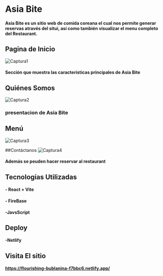 # Asia Bite

#### Asia Bite es un sitio web de comida coreana el cual nos permite generar reservas através del situi, así como también visualizar el menu completo del Restaurant.

## Pagina de Inicio

![Captura1](https://github.com/usuarioo1/restorantapp/assets/132730631/43fdc05c-b560-4896-b5c7-29780d85726b)

#### Sección que muestra las características principales de Asia Bite

## Quiénes Somos

![Captura2](https://github.com/usuarioo1/restorantapp/assets/132730631/0a9eb0a1-b763-42fa-b5fc-fef66467dc71)


### presentacion de Asia Bite


## Menú

![Captura3](https://github.com/usuarioo1/restorantapp/assets/132730631/1ffe89ba-662e-4b15-a424-1acff3de7f4f)

##Contáctanos
![Captura4](https://github.com/usuarioo1/restorantapp/assets/132730631/d44e75d8-77a3-4500-ba67-2a4fb5b59f95)

#### Además se peuden hacer reservar al restaurant


## Tecnologías Utilizadas
#### - React + Vite
#### - FireBase
#### -JavsScript

## Deploy
#### -Netlify

## Visita El sitio
#### https://flourishing-bublanina-f7bbc6.netlify.app/
